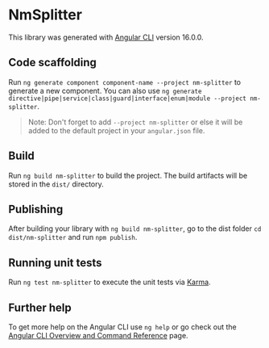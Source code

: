# NmSplitter

This library was generated with [Angular CLI](https://github.com/angular/angular-cli) version 16.0.0.

## Code scaffolding

Run `ng generate component component-name --project nm-splitter` to generate a new component. You can also use `ng generate directive|pipe|service|class|guard|interface|enum|module --project nm-splitter`.
> Note: Don't forget to add `--project nm-splitter` or else it will be added to the default project in your `angular.json` file. 

## Build

Run `ng build nm-splitter` to build the project. The build artifacts will be stored in the `dist/` directory.

## Publishing

After building your library with `ng build nm-splitter`, go to the dist folder `cd dist/nm-splitter` and run `npm publish`.

## Running unit tests

Run `ng test nm-splitter` to execute the unit tests via [Karma](https://karma-runner.github.io).

## Further help

To get more help on the Angular CLI use `ng help` or go check out the [Angular CLI Overview and Command Reference](https://angular.io/cli) page.
